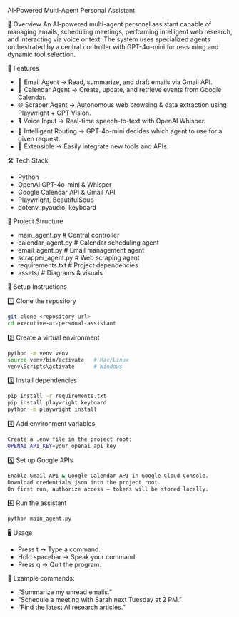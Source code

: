 AI-Powered Multi-Agent Personal Assistant

📌 Overview
An AI-powered multi-agent personal assistant capable of managing emails, scheduling meetings, performing intelligent web research, and interacting via voice or text.
The system uses specialized agents orchestrated by a central controller with GPT-4o-mini for reasoning and dynamic tool selection.

🚀 Features
* 📧 Email Agent → Read, summarize, and draft emails via Gmail API.
* 📅 Calendar Agent → Create, update, and retrieve events from Google Calendar.
* 🌐 Scraper Agent → Autonomous web browsing & data extraction using Playwright + GPT Vision.
* 🎙️ Voice Input → Real-time speech-to-text with OpenAI Whisper.
* 🧠 Intelligent Routing → GPT-4o-mini decides which agent to use for a given request.
* 🔌 Extensible → Easily integrate new tools and APIs.

🛠 Tech Stack
* Python
* OpenAI GPT-4o-mini & Whisper
* Google Calendar API & Gmail API
* Playwright, BeautifulSoup
* dotenv, pyaudio, keyboard

📂 Project Structure

* main_agent.py       # Central controller
* calendar_agent.py   # Calendar scheduling agent
* email_agent.py      # Email management agent
* scrapper_agent.py   # Web scraping agent
* requirements.txt    # Project dependencies
* assets/             # Diagrams & visuals

🔑 Setup Instructions

1️⃣ Clone the repository
```bash
git clone <repository-url>
cd executive-ai-personal-assistant
```


2️⃣ Create a virtual environment
```bash
python -m venv venv
source venv/bin/activate   # Mac/Linux
venv\Scripts\activate      # Windows
```


3️⃣ Install dependencies
```bash
pip install -r requirements.txt
pip install playwright keyboard
python -m playwright install
```

4️⃣ Add environment variables
```bash
Create a .env file in the project root:
OPENAI_API_KEY=your_openai_api_key
```

5️⃣ Set up Google APIs
```bash
Enable Gmail API & Google Calendar API in Google Cloud Console.
Download credentials.json into the project root.
On first run, authorize access — tokens will be stored locally.
```

6️⃣ Run the assistant
```bash
python main_agent.py
```

🖥 Usage
* Press t → Type a command.
* Hold spacebar → Speak your command.
* Press q → Quit the program.

💬 Example commands:
* “Summarize my unread emails.”
* “Schedule a meeting with Sarah next Tuesday at 2 PM.”
* “Find the latest AI research articles.”


  
